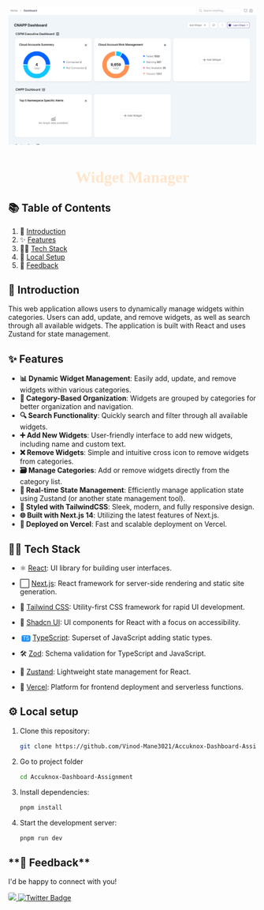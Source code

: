 ![Dashboard](./public/screenshots/app_image.png)

<div align="center">

  <h2 style="font-family: 'Georgia', serif; font-weight: bold; font-size: 2rem; color: #FFE5CA;" align="center">Widget Manager</h2>
</div>

## 📚 Table of Contents

1. 🤖 [Introduction](#-introduction)
1. ✨ [Features](#-features)
1. 🧑‍💻 [Tech Stack](#-tech-stack)
1. 🔧 [Local Setup](#-local-setup)
1. 📄 [Feedback](#-feedback)

## 🤖 Introduction

This web application allows users to dynamically manage widgets within categories. Users can add, update, and remove widgets, as well as search through all available widgets. The application is built with React and uses Zustand for state management.

## ✨ Features

- **📊 Dynamic Widget Management**: Easily add, update, and remove widgets within various categories.
- **📂 Category-Based Organization**: Widgets are grouped by categories for better organization and navigation.
- **🔍 Search Functionality**: Quickly search and filter through all available widgets.
- **➕ Add New Widgets**: User-friendly interface to add new widgets, including name and custom text.
- **❌ Remove Widgets**: Simple and intuitive cross icon to remove widgets from categories.
- **🗃 Manage Categories**: Add or remove widgets directly from the category list.
- **🔄 Real-time State Management**: Efficiently manage application state using Zustand (or another state management tool).
- **🎨 Styled with TailwindCSS**: Sleek, modern, and fully responsive design.
- **🌐 Built with Next.js 14**: Utilizing the latest features of Next.js.
- **🚀 Deployed on Vercel**: Fast and scalable deployment on Vercel.

## 🧑‍💻 Tech Stack

- ⚛️ [React](https://reactjs.org/): UI library for building user interfaces.
- ⬜ [Next.js](https://nextjs.org/): React framework for server-side rendering and static site generation.
- 💨 [Tailwind CSS](https://tailwindcss.com/): Utility-first CSS framework for rapid UI development.
- 💎 [Shadcn UI](https://shadcn.dev/): UI components for React with a focus on accessibility.
- <span style="background-color:#1e90ff;color:white;padding:1px 3px;border-radius:3px;font-size:0.7em;margin-left:3px;">TS</span> [TypeScript](https://www.typescriptlang.org/): Superset of JavaScript adding static types.

- 🛠️ [Zod](https://zod.dev/): Schema validation for TypeScript and JavaScript.
- 🐻 [Zustand](https://zustand-demo.pmnd.rs/): Lightweight state management for React.
- 🚀 [Vercel](https://vercel.com/): Platform for frontend deployment and serverless functions.

## ⚙️ Local setup

1. Clone this repository:
   ```bash
   git clone https://github.com/Vinod-Mane3021/Accuknox-Dashboard-Assignment.git
   ```

2. Go to project folder
   ```bash
   cd Accuknox-Dashboard-Assignment
   ```
3. Install dependencies:

   ```bash
   pnpm install
   ```

4. Start the development server:
   ```bash
   pnpm run dev
   ```

<!--

## 📝 Contributing

If you’d like to contribute to this project, please fork the repository and submit a pull request with your changes. For more details, see the [CONTRIBUTING.md](CONTRIBUTING.md) file.

## 📄 License

This project is licensed under the MIT License. See the [LICENSE](LICENSE) file for details. -->

## \***\*📄 Feedback\*\***

I'd be happy to connect with you! <br>

<a href="https://www.linkedin.com/in/vinod-mane-a74817220/" target="_blank">
  <img style="border-radius: 3px;" src="https://img.shields.io/badge/linkedin-%230077B5.svg?style=for-the-badge&logo=linkedin&logoColor=white"  target="_blank">
</a> 
<a href="https://x.com/VinodMane21" target="_blank">
  <img height="27" src="https://img.shields.io/twitter/follow/VinodMane21?logoSize=100" alt="Twitter Badge" />
</a>

